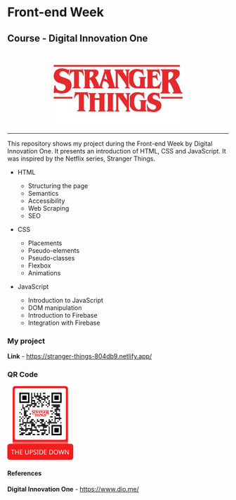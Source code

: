 # Front-end Week

## Course - Digital Innovation One 

<p align="center">
    <img width="300" src="https://github.com/raquelcolares/frontend-stranger-things/blob/main/stranger-things.jpg">
</p>

-------

This repository shows my project during the Front-end Week by Digital Innovation One. It presents an introduction of HTML, CSS and JavaScript. It was inspired by the Netflix series, Stranger Things. 


- HTML
    - Structuring the page
    - Semantics
    - Accessibility
    - Web Scraping
    - SEO
    
- CSS
    - Placements
    - Pseudo-elements
    - Pseudo-classes
    - Flexbox
    - Animations
    
- JavaScript
    - Introduction to JavaScript
    - DOM manipulation
    - Introduction to Firebase
    - Integration with Firebase
    
    
### My project

**Link** - https://stranger-things-804db9.netlify.app/


### QR Code

<img src="https://github.com/raquelcolares/frontend-stranger-things/blob/main/QR%20Code/QR%20Code%20-%20Stranger%20Things.png" width="150">


#### References
**Digital Innovation One** - https://www.dio.me/
